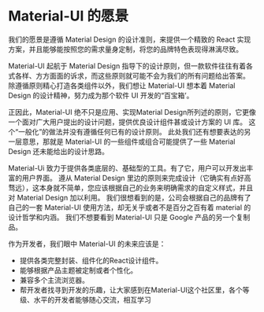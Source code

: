 # Material-UI 的愿景

<p class="description">我们的愿景是遵循 Material Design 的设计准则，来提供一个精致的 React 实现方案，并且能够能按照您的需求量身定制，将您的品牌特色表现得淋漓尽致。</p>

Material-UI 起航于 Material Design 指导下的设计原则，但一款软件往往有着各式各样、方方面面的诉求，而这些原则就可能不会为我们的所有问题给出答案。 除遵循原则精心打造各类组件以外，我们想让 Material-UI 想本着 Material Design 的设计精神，努力成为那个软件 UI 开发的“百宝箱’。

正因此，Material-UI 绝不只是应用、实现Material Design所列述的原则，它更像一个面对广大用户提出的设计问题，提供优良设计组件甚或设计方案的 UI 库。 这个“一般化”的做法并没有遵循任何已有的设计原则。 此处我们还有想要表达的另一层意思，那就是 Material-UI 的一些组件或组合可能提供了一些 Material Design 还未能给出的设计思路。

Material-Ui 致力于提供各类底层的、基础型的工具。有了它，用户可以开发出丰富的用户界面。 遵从 Material Design 里边的原则来完成设计（它确实有点好高骛远），这本身就不简单，您应该根据自己的业务来明确需求的自定义样式，并且对 Material Design 加以利用。 我们很想看到的是，公司会根据自己的品牌有了自己的一套 Material-UI 使用方法，却无关乎或者不是百分之百有着 material 的设计哲学和内涵。 我们不想要看到 Material-UI 只是 Google 产品的另一个复制品。

作为开发者，我们眼中 Material-UI 的未来应该是：

- 提供各类完整封装、组件化的React设计组件。
- 能够根据产品主题被定制或者个性化。
- 兼容多个主流浏览器。
- 帮开发者找寻到开发的乐趣，让大家感到在Material-UI这个社区里，各个等级、水平的开发者能够随心交流，相互学习